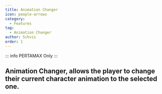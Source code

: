 ```yaml
---
title: Animation Changer
icon: people-arrows
category:
  - Features
tag:
  - Animation Changer
author: Schvis
order: 1
---
```


::: info PERTAMAX Only
:::
## Animation Changer, allows the player to change their current character animation to the selected one.
